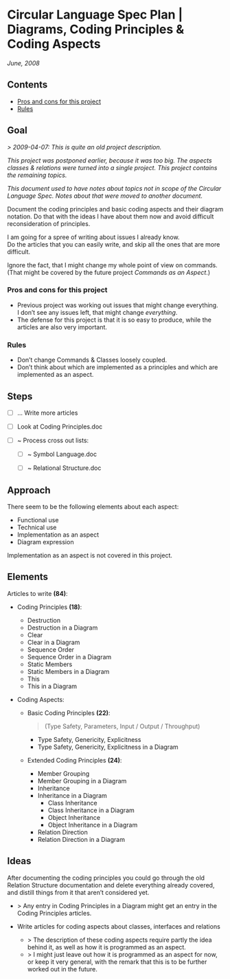 ﻿Circular Language Spec Plan | Diagrams, Coding Principles & Coding Aspects
==========================================================================

*June, 2008*


Contents
--------

- [Pros and cons for this project](#pros-and-cons-for-this-project)
- [Rules](#rules)

Goal
----

*> 2009-04-07: This is quite an old project description.*

*This project was postponed earlier, because it was too big. The aspects classes & relations were turned into a single project. This project contains the remaining topics.*

*This document used to have notes about topics not in scope of the Circular Language Spec. Notes about that were moved to another document.*

Document the coding principles and basic coding aspects and their diagram notation. Do that with the ideas I have about them now and avoid difficult reconsideration of principles. 

I am going for a spree of writing about issues I already know.  
Do the articles that you can easily write, and skip all the ones that are more difficult.

Ignore the fact, that I might change my whole point of view on commands. (That might be covered by the future project *Commands as an Aspect*.)

### Pros and cons for this project

- Previous project was working out issues that might change everything.  
I don’t see any issues left, that might change *everything*.
- The defense for this project is that it is so easy to produce, while the articles are also very important.

### Rules

- Don’t change Commands & Classes loosely coupled.
- Don’t think about which are implemented as a principles and which are implemented as an aspect.


Steps
-----

- [ ] ... Write more articles

- [ ] Look at Coding Principles.doc

- [ ] ~ Process cross out lists:

    - [ ] ~ Symbol Language.doc
    - [ ] ~ Relational Structure.doc


Approach
--------

There seem to be the following elements about each aspect:

- Functional use
- Technical use
- Implementation as an aspect
- Diagram expression

Implementation as an aspect is not covered in this project.


Elements
--------

Articles to write __(84)__:

- Coding Principles __(18)__: 

    - Destruction
    - Destruction in a Diagram
    - Clear
    - Clear in a Diagram
    - Sequence Order
    - Sequence Order in a Diagram
    - Static Members
    - Static Members in a Diagram
    - This
    - This in a Diagram

- Coding Aspects:

    - Basic Coding Principles __(22)__:

        > (Type Safety, Parameters, Input / Output / Throughput)

        - Type Safety, Genericity, Explicitness
        - Type Safety, Genericity, Explicitness in a Diagram
            
    - Extended Coding Principles __(24)__:
        
        - Member Grouping
        - Member Grouping in a Diagram
        - Inheritance
        - Inheritance in a Diagram
            - Class Inheritance
            - Class Inheritance in a Diagram
            - Object Inheritance
            - Object Inheritance in a Diagram
        - Relation Direction
        - Relation Direction in a Diagram


Ideas
-----

After documenting the coding principles you could go through the old Relation Structure documentation and delete everything already covered, and distill things from it that aren’t considered yet.

- \> Any entry in Coding Principles in a Diagram might get an entry in the Coding Principles articles.

- Write articles for coding aspects about classes, interfaces and relations
    - \> The description of these coding aspects require partly the idea behind it, as well as how it is programmed as an aspect.
    - \> I might just leave out how it is programmed as an aspect for now, or keep it very general, with the remark that this is to be further worked out in the future.